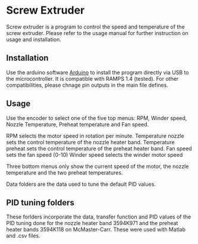 # Screw Extruder

Screw extruder is a program to control the speed and temperature of the screw extruder. Please refer to the usage manual for further instruction on usage and installation.

## Installation

Use the arduino software [Arduino](https://www.arduino.cc/en/software) to install the program directly via USB to the microcontroller. It is compatible with RAMPS 1.4 (tested). 
For other compatibilities, please chnage pin outputs in the main file defines.

## Usage

Use the encoder to select one of the five top menus: RPM, Winder speed, Nozzle Temperature, Preheat temperature and Fan speed.

RPM selects the motor speed in rotation per minute.
Temperature nozzle sets the control temperature of the nozzle heater band.
Temperature preheat sets the control temperature of the preheat heater band.
Fan speed sets the fan speed (0-10)
Winder speed selects the winder motor speed

Three bottom menus only show the current speed of the motor, the nozzle temperature and the two preheat temperatures.

Data folders are the data used to tune the default PID values.

## PID tuning folders

These forlders incorporate the data, transfer function and PID values of the PID tuning done for the nozzle heater band 3594K971 and the preheat heater bands 3594K118 on McMaster-Carr. 
These were used with Matlab and .csv files.